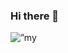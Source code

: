 ### Hi there 👋
<p align=”center”>
<img src=”![xxx2](https://github.com/Aryan4lx/Aryan4lx/assets/57567000/c768acee-f8f1-450f-a293-230f17b99b52)" alt=”my banner”>
</p>
<!--
**Aryan4lx/Aryan4lx** is a ✨ _special_ ✨ repository because its `README.md` (this file) appears on your GitHub profile.

Here are some ideas to get you started:

- 🔭 I’m currently working on ...
- 🌱 I’m currently learning ...
- 👯 I’m looking to collaborate on ...
- 🤔 I’m looking for help with ...
- 💬 Ask me about ...
- 📫 How to reach me: ...
- 😄 Pronouns: ...
- ⚡ Fun fact: ...
-->
